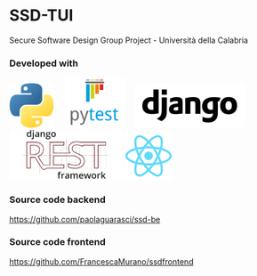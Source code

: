 # SSD-TUI
Secure Software Design Group Project - Università della Calabria 

### Developed with
<img src="https://github.com/giadagabriele/SSD-TUI/blob/main/README/python.png" height="80px"/> &nbsp;&nbsp;&nbsp; <img src="https://github.com/giadagabriele/SSD-TUI/blob/main/README/pytest.png" height="90px"/> &nbsp;&nbsp; <img src="https://github.com/giadagabriele/SSD-TUI/blob/main/README/django.png" height="80px"/> <img src="https://github.com/giadagabriele/SSD-TUI/blob/main/README/django-rest.png" height="90px"/> <img src="https://github.com/giadagabriele/SSD-TUI/blob/main/README/react.png" height="85px"/> 

### Source code backend
https://github.com/paolaguarasci/ssd-be


### Source code frontend
https://github.com/FrancescaMurano/ssdfrontend
